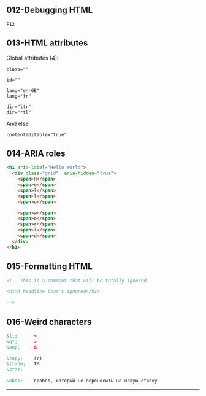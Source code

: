 ## 012-Debugging HTML

    F12

## 013-HTML attributes

Global attributes (4):  

    class=""

    id=""

    lang="en-GB"
    lang="fr"

    dir="ltr"
    dir="rtl"

And else:  

    contenteditable="true"

## 014-ARIA roles

```html
<h1 aria-label="Hello World">
  <div class="grid"  aria-hidden="true">
    <span>H</span>
    <span>e</span>
    <span>l</span>
    <span>l</span>
    <span>o</span>

    <span>w</span>
    <span>o</span>
    <span>r</span>
    <span>l</span>
    <span>d</span>
  </div>
</h1>
```

## 015-Formatting HTML

```html
<!-- This is a comment that will be totally ignored 

<h1>A headline that's ignored</h1>

-->
```

## 016-Weird characters

```html
&lt;      <
&gt;      >
&amp;     &

&copy;    (c)
&trade;   TM
&star; 

&nbsp;    пробел, который не переносить на новую строку
```

---

